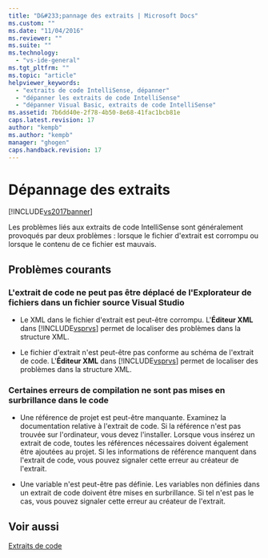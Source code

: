 ```yaml
---
title: "D&#233;pannage des extraits | Microsoft Docs"
ms.custom: ""
ms.date: "11/04/2016"
ms.reviewer: ""
ms.suite: ""
ms.technology: 
  - "vs-ide-general"
ms.tgt_pltfrm: ""
ms.topic: "article"
helpviewer_keywords: 
  - "extraits de code IntelliSense, dépanner"
  - "dépanner les extraits de code IntelliSense"
  - "dépanner Visual Basic, extraits de code IntelliSense"
ms.assetid: 7b6dd40e-2f78-4b50-8e68-41fac1bcb81e
caps.latest.revision: 17
author: "kempb"
ms.author: "kempb"
manager: "ghogen"
caps.handback.revision: 17
---
```

# D&#233;pannage des extraits
[!INCLUDE[vs2017banner](../code-quality/includes/vs2017banner.md)]

Les problèmes liés aux extraits de code IntelliSense sont généralement provoqués par deux problèmes : lorsque le fichier d'extrait est corrompu ou lorsque le contenu de ce fichier est mauvais.  
  
## Problèmes courants  
  
### L'extrait de code ne peut pas être déplacé de l'Explorateur de fichiers dans un fichier source Visual Studio  
  
-   Le XML dans le fichier d'extrait est peut\-être corrompu.  L'**Éditeur XML** dans [!INCLUDE[vsprvs](../code-quality/includes/vsprvs_md.md)] permet de localiser des problèmes dans la structure XML.  
  
-   Le fichier d'extrait n'est peut\-être pas conforme au schéma de l'extrait de code.  L'**Éditeur XML** dans [!INCLUDE[vsprvs](../code-quality/includes/vsprvs_md.md)] permet de localiser des problèmes dans la structure XML.  
  
### Certaines erreurs de compilation ne sont pas mises en surbrillance dans le code  
  
-   Une référence de projet est peut\-être manquante.  Examinez la documentation relative à l'extrait de code.  Si la référence n'est pas trouvée sur l'ordinateur, vous devez l'installer.  Lorsque vous insérez un extrait de code, toutes les références nécessaires doivent également être ajoutées au projet.  Si les informations de référence manquent dans l'extrait de code, vous pouvez signaler cette erreur au créateur de l'extrait.  
  
-   Une variable n'est peut\-être pas définie.  Les variables non définies dans un extrait de code doivent être mises en surbrillance.  Si tel n'est pas le cas, vous pouvez signaler cette erreur au créateur de l'extrait.  
  
## Voir aussi  
 [Extraits de code](../ide/code-snippets.md)